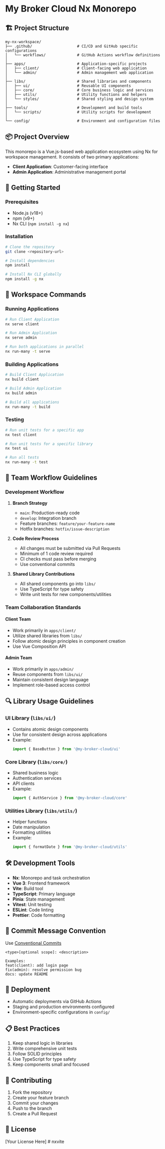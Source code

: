 # My Broker Cloud Nx Monorepo

## 🏗 Project Structure

```
my-nx-workspace/
├── .github/                    # CI/CD and GitHub specific configurations
│   └── workflows/              # GitHub Actions workflow definitions
│
├── apps/                       # Application-specific projects
│   ├── client/                 # Client-facing web application
│   └── admin/                  # Admin management web application
│
├── libs/                       # Shared libraries and components
│   ├── ui/                     # Reusable UI components
│   ├── core/                   # Core business logic and services
│   ├── utils/                  # Utility functions and helpers
│   └── styles/                 # Shared styling and design system
│
├── tools/                      # Development and build tools
│   └── scripts/                # Utility scripts for development
│
└── config/                     # Environment and configuration files
```

## 📦 Project Overview

This monorepo is a Vue.js-based web application ecosystem using Nx for workspace management. It consists of two primary applications:
- **Client Application**: Customer-facing interface
- **Admin Application**: Administrative management portal

## 🚀 Getting Started

### Prerequisites
- Node.js (v18+)
- npm (v9+)
- Nx CLI (`npm install -g nx`)

### Installation
```bash
# Clone the repository
git clone <repository-url>

# Install dependencies
npm install

# Install Nx CLI globally
npm install -g nx
```

## 🔧 Workspace Commands

### Running Applications
```bash
# Run Client Application
nx serve client

# Run Admin Application
nx serve admin

# Run both applications in parallel
nx run-many -t serve
```

### Building Applications
```bash
# Build Client Application
nx build client

# Build Admin Application
nx build admin

# Build all applications
nx run-many -t build
```

### Testing
```bash
# Run unit tests for a specific app
nx test client

# Run unit tests for a specific library
nx test ui

# Run all tests
nx run-many -t test
```

## 👥 Team Workflow Guidelines

### Development Workflow
1. **Branch Strategy**
   - `main`: Production-ready code
   - `develop`: Integration branch
   - Feature branches: `feature/your-feature-name`
   - Hotfix branches: `hotfix/issue-description`

2. **Code Review Process**
   - All changes must be submitted via Pull Requests
   - Minimum of 1 code review required
   - CI checks must pass before merging
   - Use conventional commits

3. **Shared Library Contributions**
   - All shared components go into `libs/`
   - Use TypeScript for type safety
   - Write unit tests for new components/utilities

### Team Collaboration Standards

#### Client Team
- Work primarily in `apps/client/`
- Utilize shared libraries from `libs/`
- Follow atomic design principles in component creation
- Use Vue Composition API

#### Admin Team
- Work primarily in `apps/admin/`
- Reuse components from `libs/ui/`
- Maintain consistent design language
- Implement role-based access control

## 🔍 Library Usage Guidelines

### UI Library (`libs/ui/`)
- Contains atomic design components
- Use for consistent design across applications
- Example:
  ```typescript
  import { BaseButton } from '@my-broker-cloud/ui'
  ```

### Core Library (`libs/core/`)
- Shared business logic
- Authentication services
- API clients
- Example:
  ```typescript
  import { AuthService } from '@my-broker-cloud/core'
  ```

### Utilities Library (`libs/utils/`)
- Helper functions
- Date manipulation
- Formatting utilities
- Example:
  ```typescript
  import { formatDate } from '@my-broker-cloud/utils'
  ```

## 🛠 Development Tools

- **Nx**: Monorepo and task orchestration
- **Vue 3**: Frontend framework
- **Vite**: Build tool
- **TypeScript**: Primary language
- **Pinia**: State management
- **Vitest**: Unit testing
- **ESLint**: Code linting
- **Prettier**: Code formatting

## 📝 Commit Message Convention

Use [Conventional Commits](https://www.conventionalcommits.org/)

```
<type>[optional scope]: <description>

Examples:
feat(client): add login page
fix(admin): resolve permission bug
docs: update README
```

## 🚧 Deployment

- Automatic deployments via GitHub Actions
- Staging and production environments configured
- Environment-specific configurations in `config/`

## 📋 Best Practices

1. Keep shared logic in libraries
2. Write comprehensive unit tests
3. Follow SOLID principles
4. Use TypeScript for type safety
5. Keep components small and focused

## 🤝 Contributing

1. Fork the repository
2. Create your feature branch
3. Commit your changes
4. Push to the branch
5. Create a Pull Request

## 📄 License

[Your License Here]
#   n x v i t e  
 